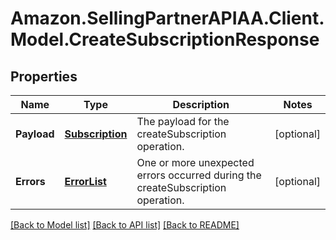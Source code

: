 # Amazon.SellingPartnerAPIAA.Client.Model.CreateSubscriptionResponse
## Properties

Name | Type | Description | Notes
------------ | ------------- | ------------- | -------------
**Payload** | [**Subscription**](Subscription.md) | The payload for the createSubscription operation. | [optional] 
**Errors** | [**ErrorList**](ErrorList.md) | One or more unexpected errors occurred during the createSubscription operation. | [optional] 

[[Back to Model list]](../README.md#documentation-for-models) [[Back to API list]](../README.md#documentation-for-api-endpoints) [[Back to README]](../README.md)

